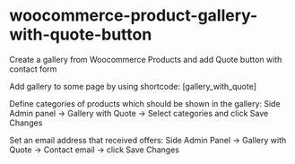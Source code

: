 # woocommerce-product-gallery-with-quote-button
Create a gallery from Woocommerce Products and add Quote button with contact form

Add gallery to some page by using shortcode:
[gallery_with_quote]

Define categories of products which should be shown in the gallery:
Side Admin panel -> Gallery with Quote -> Select categories and click Save Changes

Set an email address that received offers:
Side Admin Panel -> Gallery with Quote -> Contact email -> click Save Changes
